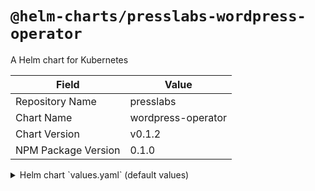 # `@helm-charts/presslabs-wordpress-operator`

A Helm chart for Kubernetes

| Field               | Value              |
| ------------------- | ------------------ |
| Repository Name     | presslabs          |
| Chart Name          | wordpress-operator |
| Chart Version       | v0.1.2             |
| NPM Package Version | 0.1.0              |

<details>

<summary>Helm chart `values.yaml` (default values)</summary>

```yaml
replicaCount: 1
image: quay.io/presslabs/wordpress-operator:v0.1.2
imagePullPolicy: IfNotPresent
nameOverride: ''
fullnameOverride: ''
crd:
  install: true
rbac:
  create: true
serviceAccount:
  create: true
  name: ''
resources: {}
nodeSelector: {}
tolerations: []
affinity: {}
defaultRuntime:
  install: true
  image: quay.io/presslabs/wordpress-runtime:4.9.8-php71
```

</details>
